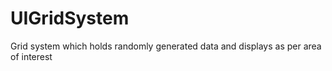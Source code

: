 # UIGridSystem
Grid system which holds randomly generated data and displays as per area of interest
